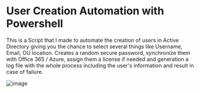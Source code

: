 # User Creation Automation with Powershell
This is a Script that I made to automate the creation of users in Active Directory giving you the chance to select several things like Username, Email, OU location. Creates a random secure password, synchronize them with Office 365 / Azure, assign them a license if needed and generation a log file with the whole process including the user's information and result in case of failure.

![image](https://user-images.githubusercontent.com/91026684/134966302-d9bff8f6-48cb-4097-a0de-f6a73f40a1a4.png)
